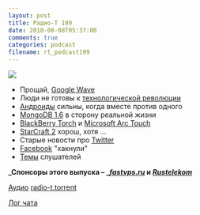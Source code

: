 ```yaml
---
layout: post
title: Радио-Т 199
date: 2010-08-08T05:37:00
comments: true
categories: podcast
filename: rt_podcast199
---
```

![](https://radio-t.com/images/radio-t/rt199.jpg)

- Прощай, [Google Wave](http://techcrunch.com/2010/08/04/wave-goodbye-to-google-wave/)
- Люди не готовы к [технологической революции](http://habrahabr.ru/blogs/google/101081/)
- [Андроиды](http://www.wired.com/gadgetlab/2010/08/android-beats-iphone-in-smartphone-sales/) сильны, когда вместе против одного
- [MongoDB 1.6](http://www.opennet.ru/opennews/art.shtml?num=27546) в сторону реальной жизни
- [BlackBerry Torch](http://www.engadget.com/2010/08/04/blackberry-torch-review/) и [Microsoft Arc Touch](http://www.engadget.com/2010/08/05/microsoft-arc-touch-mouse-rumor-resurfaces-in-relation-to-flat/)
- [StarCraft 2](http://www.switched.com/2010/08/03/hands-on-with-starcraft-2-wings-of-liberty/) хорош, хотя ...
- Старые новости про [Twitter](http://techcrunch.com/2010/08/05/twitter-down/)
- [Facebook](http://www.bbc.co.uk/news/technology-10796584) "хакнули"
- [Темы](http://radio-t.com/temi_dlja_vipuskov/temy-dlya-199/) слушателей

**_Спонсоры этого выпуска – _[_fastvps.ru_](http://fastvps.ru/) и [_Rustelekom_](http://robobill.net/)**

[Аудио](http://archive.rucast.net/radio-t/media/rt_podcast199.mp3)
[radio-t.torrent](http://www.radio-t.com/torrents/rt_podcast199.mp3.torrent)

[Лог чата](http://chat.radio-t.com/logs/radio-t-199.html)
<audio src="http://archive.rucast.net/radio-t/media/rt_podcast199.mp3" preload="none"></audio>
